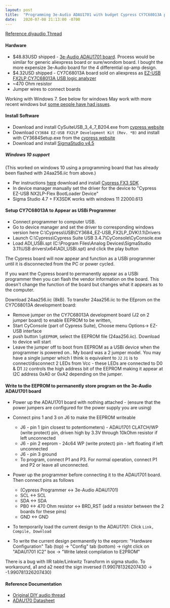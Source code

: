 ```yaml
---
layout: post
title:  "Programming 3e-Audio ADAU1701 with budget Cypress CY7C68013A programmer"
date:   2020-07-08 21:13:00 -0700
---
```

[Reference diyaudio Thread](https://www.diyaudio.com/forums/digital-line-level/269111-low-cost-usbi-programmer-using-cypress-cy7c68013a-board.html)

#### Hardware
- $48.83USD shipped - [3e-Audio ADAU1701 board](http://www.3e-audio.com/dsp/adau1701-2in4out/). Process would be similar for generic aliexpress board or sure/wondom board. I bought the more expensize 3e-Audio board for the 4 differential op-amp design.
- $4.32USD shipped - CY7C68013A board sold on aliexpress as [EZ-USB FX2LP CY7C68013A USB logic analyzer](https://www.aliexpress.com/item/1907907422.html?spm=a2g0s.9042311.0.0.65b34c4dStAay6)
- ~470 Ohm resistor 
- Jumper wires to connect boards

Working with Windows 7. See below for windows May work with more recent windows but [some people have had issues](https://ez.analog.com/dsp/sigmadsp/f/q-a/65011/usbi-problems-with-windows-10). 

#### Install Software
- Download and install CySuiteUSB_3_4_7_B204.exe from [cypress website](https://www.cypress.com/documentation/software-and-drivers/suiteusb-34-usb-development-tools-visual-studio)
- Download `CY3684 EZ-USB FX2LP Development Kit (Rev. *B)` and install with CY3684Setup.exe from the [cypress website](https://www.cypress.com/documentation/development-kitsboards/cy3684-ez-usb-fx2lp-development-kit)
- Download and install [SigmaStudio v4.5](https://www.analog.com/en/design-center/evaluation-hardware-and-software/software/ss_sigst_02.html#software-relatedsoftware)

##### Windows 10 support
(This worked on windows 10 using a programming board that has already been flashed with 24aa256.iic from above.)
- Per instructions [here](https://community.infineon.com/t5/USB-Low-Full-High-Speed/CY7C68013A-driver-for-windows-10/td-p/186739) download and install [Cypress FX3 SDK](https://www.cypress.com/documentation/software-and-drivers/ez-usb-fx3-software-development-kit)
- In device manager manually set the driver for the device to "Cypress EZ-USB NX2LP-Flex BootLoader Device"
- Sigma Studio 4.7 + FX3SDK works with windows 11 22000.613


#### Setup CY7C68013A to Appear as USBi Programmer
- Connect programmer to computer USB. 
- Go to device manager and set the driver to corresponding windows version here C:\Cypress\USB\CY3684_EZ-USB_FX2LP_DVK\1.1\Drivers 
- Launch C:\Cypress\Cypress Suite USB 3.4.7\CyConsole\CyConsole.exe
- Load ADI_USBi.spt (C:\Program Files\Analog Devices\SigmaStudio 3.11\USB drivers\x64\ADI_USBi.spt) and click the play button 

The Cypress board will now appear and function as a USBi programmer until it is disconnected from the PC or power cycled.

If you want the Cypress board to permanently appear as a USBi programmer then you can flash the vendor information on the board. This doesn't change the function of the board but changes what it appears as to the computer.

Download 24aa256.iic (8kB). To transfer 24aa256.iic to the EEprom on the CY7C68013A development board:
- Remove jumper on the CY7C68013A development board (J2 on 2 jumper board) to enable EEPROM to be written,
- Start CyConsole (part of Cypress Suite), Choose menu Options-> EZ-USB interface
- push button `lgEEPROM`, select the EEPROM file (24aa256.iic). Download to device will start
- Leave the jumper off to boot from EEPROM as a USBi device when the programmer is powered on.. 
My board was a 2 jumper model. You may have a single jumper which I think is equivalent to `J2`
`J1` is to connect/disconnect 2 LEDs from Vcc - these LEDs are connected to D0 & D1
`J2` controls the high address bit of the EEPROM making it appear at I2C address 0xA0 or 0xA2 depending on the jumper.

#### Write to the EEPROM to permanently store program on the 3e-Audio ADAU1701 board
- Power up the ADAU1701 board with nothing attached - (ensure that the power jumpers are configured for the power supply you are using)
- Connect pins 1 and 3 on J6 to make the EEPROM writeable 
  - J6 - pin 1 (pin closest to potentiometers) - ADAU1701 CLATCH/WP (write protect) pin, driven high by 3.3V through 10kOhm resistor if left unconnected
  - J6 - pin 2 eeprom - 24c64 WP (write protect) pin - left floating if left unconnected
  - J6 - pin 3 ground
  - To program, connect P1 and P3. For normal operation, connect P1 and P2 or leave all unconnected.

- Power up the programmer before connecting it to the ADAU1701 board. Then connect pins as follows
  - (Cypress Programmer <-> 3e-Audio ADAU1701)
  - SCL <-> SCL
  - SDA <-> SDA
  - PB0 <-> 470 Ohm resistor <-> BRD_RST (add a resistor between the 2 boards for these pins)
  - GND <-> GND
- To temporarily load the current design to the ADAU1701: Click `Link, Compile, Download` 
- To write the current design permanently to the eeprom: "Hardware Configuration" Tab (top) -> "Config" tab (bottom) -> right click on "ADAU1701 IC2" box -> "Write latest compilation to E2PROM"

There is a bug with IIR table/Linkwitz Transform in sigma studio. To workaround, a1 and a2 need the sign inversed (1.990781326207430 -> -1.990781326207430)

#### Reference Documentation
- [Original DIY audio thread](https://www.diyaudio.com/forums/digital-line-level/269111-low-cost-usbi-programmer-using-cypress-cy7c68013a-board.html)
- [ADAU170 Datasheet](https://www.analog.com/media/en/technical-documentation/data-sheets/ADAU1701.pdf)


